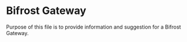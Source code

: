 # Bifrost Gateway

Purpose of this file is to provide information and suggestion for a Bifrost Gateway.


